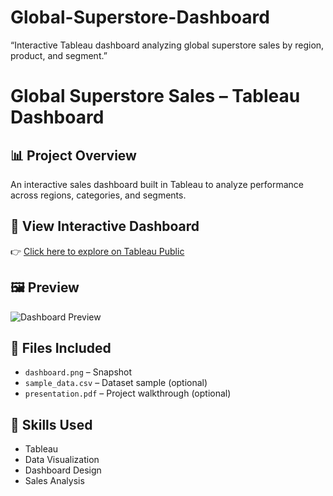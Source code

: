 # Global-Superstore-Dashboard
“Interactive Tableau dashboard analyzing global superstore sales by region, product, and segment.”

# Global Superstore Sales – Tableau Dashboard

## 📊 Project Overview
An interactive sales dashboard built in Tableau to analyze performance across regions, categories, and segments.

## 🔗 View Interactive Dashboard
👉 [Click here to explore on Tableau Public](https://public.tableau.com/views/GlobalSuperStoreSalesInsightfulDashboard/GlobalSuperStoreSalesInsightfulDashboard?:language=en-US&:sid=&:redirect=auth&:display_count=n&:origin=viz_share_link)

## 🖼️ Preview
![Dashboard Preview](dashboard.png)

## 📁 Files Included
- `dashboard.png` – Snapshot
- `sample_data.csv` – Dataset sample (optional)
- `presentation.pdf` – Project walkthrough (optional)

## 🧠 Skills Used
- Tableau
- Data Visualization
- Dashboard Design
- Sales Analysis

